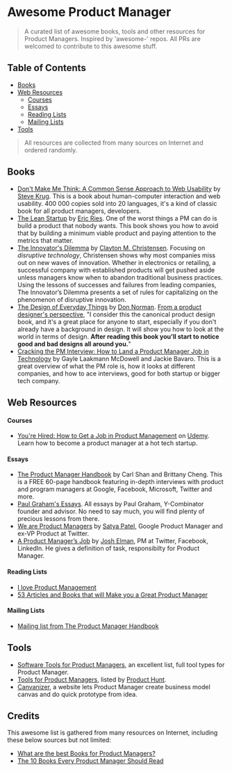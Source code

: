 Awesome Product Manager
======================
> A curated list of awesome books, tools and other resources for Product Managers. Inspired by 'awesome-' repos. All PRs are welcomed to contribute to this awesome stuff.

## Table of Contents
- [Books](#books) 
- [Web Resources](#web-resource)
	- [Courses](#courses)
	- [Essays](#essays)
	- [Reading Lists](#reading-lists)
	- [Mailing Lists](#mailing-lists)
- [Tools](#tools)

> All resources are collected from many sources on Internet and ordered randomly.

## Books
- [Don't Make Me Think: A Common Sense Approach to Web Usability](http://www.amazon.com/Dont-Make-Me-Think-Usability/dp/0321344758) by [Steve Krug](http://www.sensible.com/). This is a book about human-computer interaction and web usability. 400 000 copies sold into 20 languages, it's a kind of classic book for all product managers, developers.
- [The Lean Startup](http://www.amazon.com/gp/product/B004J4XGN6/ref=as_li_ss_tl?ie=UTF8&camp=1789&creative=390957&creativeASIN=B004J4XGN6&linkCode=as2&tag=theartofproma-20) by [Eric Ries](https://twitter.com/ericries). One of the worst things a PM can do is build a product that nobody wants.  This book shows you how to avoid that by building a minimum viable product and paying attention to the metrics that matter.
- [The Innovator's Dilemma](http://www.amazon.com/gp/product/0062060244/ref=as_li_ss_tl?ie=UTF8&camp=1789&creative=390957&creativeASIN=0062060244&linkCode=as2&tag=httpstwit071f-20) by [Clayton M. Christensen](http://www.claytonchristensen.com/). Focusing on _disruptive technology_, Christensen shows why most companies miss out on new waves of innovation. Whether in electronics or retailing, a successful company with established products will get pushed aside unless managers know when to abandon traditional business practices. Using the lessons of successes and failures from leading companies, The Innovator’s Dilemma presents a set of rules for capitalizing on the phenomenon of disruptive innovation.
- [The Design of Everyday Things](http://www.amazon.com/gp/product/B00E257T6C/ref=as_li_ss_tl?ie=UTF8&camp=1789&creative=390957&creativeASIN=B00E257T6C&linkCode=as2&tag=theartofproma-20) by [Don Norman](http://www.jnd.org/). [From a product designer's perspective](http://pmblog.quora.com/The-10-Books-Every-Product-Manager-Should-Read), "I consider this the canonical product design book, and it's a great place for anyone to start, especially if you don't already have a background in design. It will show you how to look at the world in terms of design. **After reading this book you'll start to notice good and bad designs all around you.**"
- [Cracking the PM Interview: How to Land a Product Manager Job in Technology](http://www.amazon.com/gp/product/0984782818/ref=as_li_tf_tl?ie=UTF8&camp=1789&creative=9325&creativeASIN=0984782818&linkCode=as2&tag=carshaperweb-20) by Gayle Laakmann McDowell and Jackie Bavaro. This is a great overview of what the PM role is, how it looks at different companies, and how to ace interviews, good for both startup or bigger tech company.

<!--
- [Business Model Generation]().
- [Getting Things Done]()
-->

## Web Resources
#### Courses
- [You're Hired: How to Get a Job in Product Management](https://www.udemy.com/how-to-get-a-job-in-product-management/) on [Udemy](https://www.udemy.com). Learn how to become a product manager at a hot tech startup.

#### Essays
- [The Product Manager Handbook](http://thepmhandbook.com/) by Carl Shan and Brittany Cheng. This is a FREE 60-page handbook featuring in-depth interviews with product and program managers at Google, Facebook, Microsoft, Twitter and more.
- [Paul Graham's Essays](http://www.paulgraham.com/articles.html). All essays by Paul Graham, Y-Combinator founder and advisor. No need to say much, you will find plenty of precious lessons from there.
- [We are Product Managers](http://venturegeneratedcontent.com/2013/07/11/we-are-product-managers/?utm_source=buffer&utm_campaign=Buffer&utm_content=bufferaceac&utm_medium=twitter) by [Satya Patel](https://twitter.com/satyap), Google Product Manager and ex-VP Product at Twitter.
- [A Product Manager’s Job](https://medium.com/@joshelman/a-product-managers-job-63c09a43d0ec) by [Josh Elman](https://medium.com/@joshelman), PM at Twitter, Facebook, LinkedIn. He gives a definition of task, responsibilty for Product Manager.

#### Reading Lists
- [I love Product Management](http://attackwithnumbers.com/i-love-product-management)
- [53 Articles and Books that will Make you a Great Product Manager](https://medium.com/@noah_weiss/50-articles-and-books-that-will-make-you-a-great-product-manager-aad5babee2f7)

#### Mailing Lists
- [Mailing list from The Product Manager Handbook](http://us7.campaign-archive1.com/home/?u=2d088a4a12d4882e575ba320a&id=990d67eb21)

## Tools
- [Software Tools for Product Managers](http://www.brainmates.com.au/industry-links/software-tools-for-product-managers), an excellent list, full tool types for Product Manager.
- [Tools for Product Managers](https://www.producthunt.com/e/tools-for-product-managers), listed by [Product Hunt](https://www.producthunt.com/).
- [Canvanizer](https://canvanizer.com/), a website lets Product Manager create business model canvas and do quick prototype from idea.


## Credits
This awesome list is gathered from many resources on Internet, including these below sources but not limited:
- [What are the best Books for Product Managers?](http://www.quora.com/What-are-the-best-Books-for-Product-Managers)
- [The 10 Books Every Product Manager Should Read](http://pmblog.quora.com/The-10-Books-Every-Product-Manager-Should-Read)
